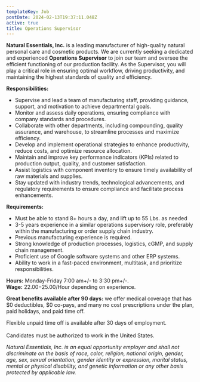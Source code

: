 ```yaml
---
templateKey: Job
postDate: 2024-02-13T19:37:11.048Z
active: true
title: Operations Supervisor
---
```

<!--StartFragment-->

**Natural Essentials, Inc.** is a leading manufacturer of high-quality natural personal care and cosmetic products. We are currently seeking a dedicated and experienced **Operations Supervisor** to join our team and oversee the efficient functioning of our production facility. As the Supervisor, you will play a critical role in ensuring optimal workflow, driving productivity, and maintaining the highest standards of quality and efficiency.

**Responsibilities:**

* Supervise and lead a team of manufacturing staff, providing guidance, support, and motivation to achieve departmental goals.
* Monitor and assess daily operations, ensuring compliance with company standards and procedures.
* Collaborate with other departments, including compounding, quality assurance, and warehouse, to streamline processes and maximize efficiency.
* Develop and implement operational strategies to enhance productivity, reduce costs, and optimize resource allocation.
* Maintain and improve key performance indicators (KPIs) related to production output, quality, and customer satisfaction.
* Assist logistics with component inventory to ensure timely availability of raw materials and supplies.
* Stay updated with industry trends, technological advancements, and regulatory requirements to ensure compliance and facilitate process enhancements.

**Requirements:**

* Must be able to stand 8+ hours a day, and lift up to 55 Lbs. as needed
* 3-5 years experience in a similar operations supervisory role, preferably within the manufacturing or order supply chain industry.
* Previous manufacturing experience is required.
* Strong knowledge of production processes, logistics, cGMP, and supply chain management.
* Proficient use of Google software systems and other ERP systems.
* Ability to work in a fast-paced environment, multitask, and prioritize responsibilities.

**Hours:** Monday-Friday 7:00 am+/- to 3:30 pm+/-.**\
Wage:** $22.00-$25.00/Hour depending on experience.

**Great benefits available after 90 days:** we offer medical coverage that has $0 deductibles, $0 co-pays, and many no cost prescriptions under the plan, paid holidays, and paid time off.

Flexible unpaid time off is available after 30 days of employment.\
\
Candidates must be authorized to work in the United States. 

*Natural Essentials, Inc. is an equal opportunity employer and shall not discriminate on the basis of race, color, religion, national origin, gender, age, sex, sexual orientation, gender identity or expression, marital status, mental or physical disability, and genetic information or any other basis protected by applicable law.*

<!--EndFragment-->